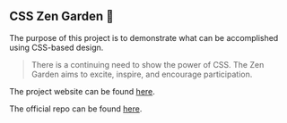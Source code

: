 ## CSS Zen Garden 🌿

The purpose of this project is to demonstrate what can be accomplished using CSS-based design.

> There is a continuing need to show the power of CSS. The Zen Garden aims to excite, inspire, and encourage participation.

The project website can be found [here](http://www.csszengarden.com/).

The official repo can be found [here](https://github.com/mezzoblue/csszengarden.com).
